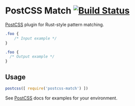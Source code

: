 # PostCSS Match [![Build Status][ci-img]][ci]

[PostCSS] plugin for Rust-style pattern matching.

[PostCSS]: https://github.com/postcss/postcss
[ci-img]:  https://travis-ci.org/rtsao/postcss-match.svg
[ci]:      https://travis-ci.org/rtsao/postcss-match

```css
.foo {
    /* Input example */
}
```

```css
.foo {
  /* Output example */
}
```

## Usage

```js
postcss([ require('postcss-match') ])
```

See [PostCSS] docs for examples for your environment.
